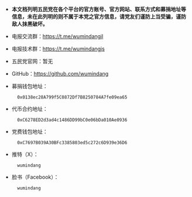 * **本文档列明五民党在各个平台的官方账号、官方网站、联系方式和募捐地址等信息，未在此列明的则不属于本党之官方信息，请党友们谨防上当受骗，谨防敌人抹黑破坏。**   
* 电报交流群：https://t.me/wumindangjl
* 电报技术群：https://t.me/wumindangjs
* 五民党官网：暂无
* GitHub：https://github.com/wumindang
* 募捐钱包地址：
        
        0x0138ec28A799f5C0872Df7B8250784A7fe09ea65
* 代币合约地址：

        0xC6278ED2d3ad4c1486DD99bC0e06bDa010Ae0936
* 党费钱包地址：
        
        0xC7697B039A30BFc3385803ed5c272c6D939e36D6  
* 推特（X）：
        
        wumindang
* 脸书（Facebook）：
        
        wumindang